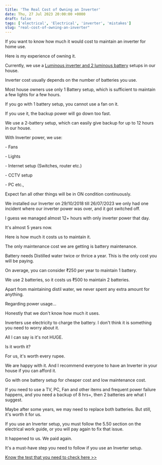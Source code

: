 ```yaml
---
title: 'The Real Cost of Owning an Inverter'
date: Thu, 27 Jul 2023 20:00:00 +0000
draft: false
tags: ['electrical', 'Electrical', 'inverter', 'mistakes']
slug: "real-cost-of-owning-an-inverter"
---
```


If you want to know how much it would cost to maintain an inverter for home use.

Here is my experience of owning it.

Currently, we use a [Luminous inverter and 2 luminous battery](https://www.amazon.in/s?k=luminous+inverter&crid=14UR00HX5595R&sprefix=lum%2Caps%2C232&linkCode=ll2&tag=newsite0003-21&linkId=0e9335bbd37aaf7862dd077a4e74c4a5&language=en_IN&ref_=as_li_ss_tl) setups in our house.

Inverter cost usually depends on the number of batteries you use.

Most house owners use only 1 Battery setup, which is sufficient to maintain a few lights for a few hours.

If you go with 1 battery setup, you cannot use a fan on it.

If you use it, the backup power will go down too fast. 

We use a 2-battery setup, which can easily give backup for up to 12 hours in our house.

With Inverter power, we use:

\- Fans

\- Lights

\- Internet setup (Switches, router etc.)

\- CCTV setup

\- PC etc.,

Expect fan all other things will be in ON condition continuously.

We installed our Inverter on 29/10/2018 till 26/07/2023 we only had one incident where our inverter power was over, and it got switched off.

I guess we managed almost 12+ hours with only inverter power that day.

It's almost 5 years now.

Here is how much it costs us to maintain it.

The only maintenance cost we are getting is battery maintenance.

Battery needs Distilled water twice or thrice a year. This is the only cost you will be paying. 

On average, you can consider ₹250 per year to maintain 1 battery.

We use 2 batteries, so it costs us ₹500 to maintain 2 batteries.

Apart from maintaining distil water, we never spent any extra amount for anything.

Regarding power usage…

Honestly that we don't know how much it uses.

Inverters use electricity to charge the battery. I don't think it is something you need to worry about it.

All I can say is it's not HUGE.

Is it worth it?

For us, it's worth every rupee.

We are happy with it. And I recommend everyone to have an Inverter in your house if you can afford it.

Go with one battery setup for cheaper cost and low maintenance cost.

If you need to use a TV, PC, Fan and other items and frequent power failure happens, and you need a backup of 8 hrs+, then 2 batteries are what I suggest.

Maybe after some years, we may need to replace both batteries. But still, it's worth it for us.

If you use an Inverter setup, you must follow the 5.50 section on the electrical work guide, or you will pay again to fix that issue.

It happened to us. We paid again.

It's a must-have step you need to follow if you use an Inverter setup.

[Know the test that you need to check here >>](https://houseconstructionguide.com/electrical-work-guide/)